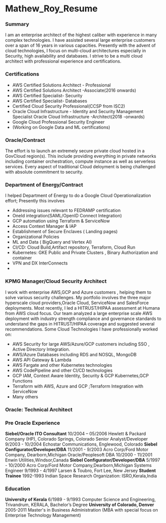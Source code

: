 # Mathew_Roy_Resume

### Summary

I am an enterprise architect of the highest caliber with experience in many complex technologies.
I have assisted several large enterprise customers over a span of 16 years in various capacities. Presently 
with the advent of cloud technologies, I focus on multi-cloud architectures especially in Security, high availability 
and databases. I strive to be a multi cloud architect with professional experience and certifications.

###  Certifications
- AWS Certified Solutions Architect - Professional
- AWS Certified Solutions Architect -Associate(2016 onwards)
- AWS Certified Specialist- Security
- AWS Certified Specialist- Databases
- Certified Cloud Security Professional(CCSP from ISC2)
- Oracle Cloud Infrastructure - Identity and Security Management Specialist Oracle Cloud Infrastructure -Architect(2018 -onwards)
- Google Cloud Professional Security Engineer
- (Working on Google Data and ML certifications)

###  Oracle/Contract
The effort is to launch an extremely secure private cloud hosted in a GovCloud region(s). This include 
providing everything in private networks including container orchestration, compute instance as well as
serverless services. Every aspect of traditional Cloud deloyment is being challenged with absolute commitment 
to security.  

###  Department of Energy/Contract
I helped Department of Energy to do a Google Cloud Operationalization effort; Presently this involves
- Addressing issues relevant to FEDRAMP certification
- OneId integration(SAML/OpenID Connect Integration)
- GCP automation using Terraform & ServiceNow
- Access Context Manager & IAP
- Establishment of Secure Enclaves ( Landing pages)
- Organizational Policies
- ML and Data ( BigQuery and Vertex AI)
- CI/CD: Cloud Build,Artifact repository, Terraform, Cloud Run
- Kubernetes: GKE Public and Private Clusters , Binary Authorization and container
- VPN and DX InterConnects
-  
###  KPMG Manager/Cloud Security Architect

I work with enterprise AWS,GCP and Azure customers , helping them to solve various security challenges. My portfolio involves the three major hyperscale cloud providers,Oracle Cloud, ServiceNow and SalesForce deployments. Most recently, I led a HITRUST/HIPAA assessment at Humana from AWS cloud focus. Our team analyzed a large enterprise scale AWS deployment with industry strength compliance and governance standards to understand the gaps in HITRUST/HIPAA coverage and suggested several recommendations.
Some Cloud Technologies I have professionally worked on:
- AWS Security for large AWS/Azure/GCP customers including SSO , Active Directory Integration.
- AWS/Azure Databases including RDS and NOSQL, MongoDB
- AWS API Gateway & Lambda
- AWS Fargate and other Kubernetes technologies
- AWS CodePipeline and other CI/CD technologies
- GCP IAM, Context Aware Identity, Security & GCP Kubernetes,GCP Functions
- Terraform with AWS, Azure and GCP ;Terraform Integration with ServiceNow
- Many others

###  Oracle: Technical Architect

###  Pre Oracle Experience
**Siebel/Oracle ITO Consultant**
10/2004 – 05/2006 Hewlett & Packard Company (HP), Colorado Springs, Colorado Senior Analyst/Developer
9/2003 - 10/2004 Echostar Communications, Englewood, Colorado
**Siebel Configurator/Developer/DBA**
11/2001 - 9/2003 Acro Corp/Ford Motor Company, Dearborn,Michigan Oracle/Peoplesoft DBA
10/2000 - 11/2001 Enwin Utilities,Windsor,Canada
**Siebel Configurator/Developer/DBA**
5/1997 - 10/2000 Acro Corp/Ford Motor Company,Dearborn,Michigan Systems Engineer
9/1993 - 4/1997 Larsen & Toubro, Fort Lee, New Jersey
**Student Trainee**
1992-1993 Indian Space Research Organization: ISRO,Kerala,India

###  Education
**University of Kerala**
6/1989 - 9/1993 Computer Science and Engineering, Trivandrum, KERALA, Bachelor’s Degree
**University of Colorado, Denver**
2005-2011 Master's in Business Administration (MBA with special focus on Enterprise Technology Management)



